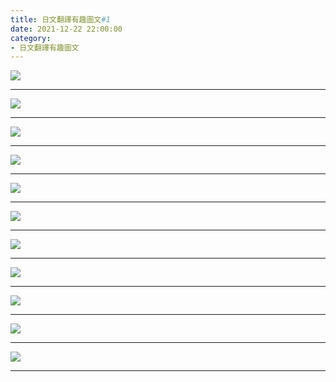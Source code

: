 ```yaml
---
title: 日文翻譯有趣圖文#1
date: 2021-12-22 22:00:00
category:
- 日文翻譯有趣圖文
---
```



![](/images/funny1/0.jpg)
<!-- more -->
---

![](/images/funny1/1.jpg)

---
![](/images/funny1/2.jpg)

---
![](/images/funny1/3.jpg)

---
![](/images/funny1/4.jpg)

---
![](/images/funny1/5.jpg)

---
![](/images/funny1/6.jpg)

---
![](/images/funny1/7.jpg)

---
![](/images/funny1/8.jpg)

---
![](/images/funny1/9.jpg)

---
![](/images/funny1/10.jpg)

---
